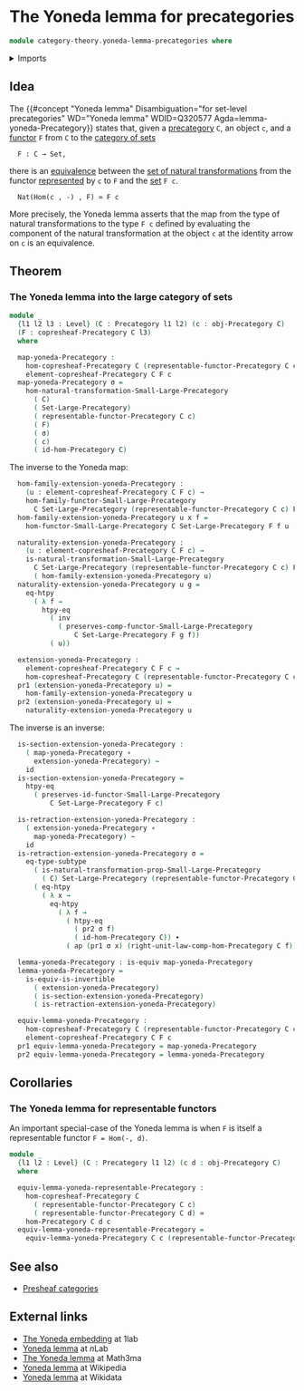 # The Yoneda lemma for precategories

```agda
module category-theory.yoneda-lemma-precategories where
```

<details><summary>Imports</summary>

```agda
open import category-theory.copresheaf-categories
open import category-theory.functors-from-small-to-large-precategories
open import category-theory.natural-transformations-functors-from-small-to-large-precategories
open import category-theory.precategories
open import category-theory.representable-functors-precategories

open import foundation.action-on-identifications-functions
open import foundation.category-of-sets
open import foundation.dependent-pair-types
open import foundation.equivalences
open import foundation.function-extensionality
open import foundation.function-extensionality-axiom
open import foundation.function-types
open import foundation.homotopies
open import foundation.identity-types
open import foundation.subtypes
open import foundation.universe-levels
```

</details>

## Idea

The
{{#concept "Yoneda lemma" Disambiguation="for set-level precategories" WD="Yoneda lemma" WDID=Q320577 Agda=lemma-yoneda-Precategory}}
states that, given a [precategory](category-theory.precategories.md) `C`, an
object `c`, and a [functor](category-theory.functors-precategories.md) `F` from
`C` to the [category of sets](foundation.category-of-sets.md)

```text
  F : C → Set,
```

there is an [equivalence](foundation-core.equivalences.md) between the
[set of natural transformations](category-theory.natural-transformations-functors-precategories.md)
from the functor
[represented](category-theory.representable-functors-precategories.md) by `c` to
`F` and the [set](foundation-core.sets.md) `F c`.

```text
  Nat(Hom(c , -) , F) ≃ F c
```

More precisely, the Yoneda lemma asserts that the map from the type of natural
transformations to the type `F c` defined by evaluating the component of the
natural transformation at the object `c` at the identity arrow on `c` is an
equivalence.

## Theorem

### The Yoneda lemma into the large category of sets

```agda
module _
  {l1 l2 l3 : Level} (C : Precategory l1 l2) (c : obj-Precategory C)
  (F : copresheaf-Precategory C l3)
  where

  map-yoneda-Precategory :
    hom-copresheaf-Precategory C (representable-functor-Precategory C c) F →
    element-copresheaf-Precategory C F c
  map-yoneda-Precategory σ =
    hom-natural-transformation-Small-Large-Precategory
      ( C)
      ( Set-Large-Precategory)
      ( representable-functor-Precategory C c)
      ( F)
      ( σ)
      ( c)
      ( id-hom-Precategory C)
```

The inverse to the Yoneda map:

```agda
  hom-family-extension-yoneda-Precategory :
    (u : element-copresheaf-Precategory C F c) →
    hom-family-functor-Small-Large-Precategory
      C Set-Large-Precategory (representable-functor-Precategory C c) F
  hom-family-extension-yoneda-Precategory u x f =
    hom-functor-Small-Large-Precategory C Set-Large-Precategory F f u

  naturality-extension-yoneda-Precategory :
    (u : element-copresheaf-Precategory C F c) →
    is-natural-transformation-Small-Large-Precategory
      C Set-Large-Precategory (representable-functor-Precategory C c) F
      ( hom-family-extension-yoneda-Precategory u)
  naturality-extension-yoneda-Precategory u g =
    eq-htpy
      ( λ f →
        htpy-eq
          ( inv
            ( preserves-comp-functor-Small-Large-Precategory
                C Set-Large-Precategory F g f))
          ( u))

  extension-yoneda-Precategory :
    element-copresheaf-Precategory C F c →
    hom-copresheaf-Precategory C (representable-functor-Precategory C c) F
  pr1 (extension-yoneda-Precategory u) =
    hom-family-extension-yoneda-Precategory u
  pr2 (extension-yoneda-Precategory u) =
    naturality-extension-yoneda-Precategory u
```

The inverse is an inverse:

```agda
  is-section-extension-yoneda-Precategory :
    ( map-yoneda-Precategory ∘
      extension-yoneda-Precategory) ~
    id
  is-section-extension-yoneda-Precategory =
    htpy-eq
      ( preserves-id-functor-Small-Large-Precategory
          C Set-Large-Precategory F c)

  is-retraction-extension-yoneda-Precategory :
    ( extension-yoneda-Precategory ∘
      map-yoneda-Precategory) ~
    id
  is-retraction-extension-yoneda-Precategory σ =
    eq-type-subtype
      ( is-natural-transformation-prop-Small-Large-Precategory
        ( C) Set-Large-Precategory (representable-functor-Precategory C c) F)
      ( eq-htpy
        ( λ x →
          eq-htpy
            ( λ f →
              ( htpy-eq
                ( pr2 σ f)
                ( id-hom-Precategory C)) ∙
              ( ap (pr1 σ x) (right-unit-law-comp-hom-Precategory C f)))))

  lemma-yoneda-Precategory : is-equiv map-yoneda-Precategory
  lemma-yoneda-Precategory =
    is-equiv-is-invertible
      ( extension-yoneda-Precategory)
      ( is-section-extension-yoneda-Precategory)
      ( is-retraction-extension-yoneda-Precategory)

  equiv-lemma-yoneda-Precategory :
    hom-copresheaf-Precategory C (representable-functor-Precategory C c) F ≃
    element-copresheaf-Precategory C F c
  pr1 equiv-lemma-yoneda-Precategory = map-yoneda-Precategory
  pr2 equiv-lemma-yoneda-Precategory = lemma-yoneda-Precategory
```

## Corollaries

### The Yoneda lemma for representable functors

An important special-case of the Yoneda lemma is when `F` is itself a
representable functor `F = Hom(-, d)`.

```agda
module _
  {l1 l2 : Level} (C : Precategory l1 l2) (c d : obj-Precategory C)
  where

  equiv-lemma-yoneda-representable-Precategory :
    hom-copresheaf-Precategory C
      ( representable-functor-Precategory C c)
      ( representable-functor-Precategory C d) ≃
    hom-Precategory C d c
  equiv-lemma-yoneda-representable-Precategory =
    equiv-lemma-yoneda-Precategory C c (representable-functor-Precategory C d)
```

## See also

- [Presheaf categories](category-theory.presheaf-categories.md)

## External links

- [The Yoneda embedding](https://1lab.dev/Cat.Functor.Hom.html#the-yoneda-embedding)
  at 1lab
- [Yoneda lemma](https://ncatlab.org/nlab/show/Yoneda+lemma) at $n$Lab
- [The Yoneda lemma](https://www.math3ma.com/blog/the-yoneda-lemma) at Math3ma
- [Yoneda lemma](https://en.wikipedia.org/wiki/Yoneda_lemma) at Wikipedia
- [Yoneda lemma](https://www.wikidata.org/wiki/Q320577) at Wikidata
